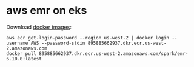 # aws emr on eks

Download [docker images](https://docs.aws.amazon.com/emr/latest/EMR-on-EKS-DevelopmentGuide/docker-custom-images-tag.html):

```
aws ecr get-login-password --region us-west-2 | docker login --username AWS --password-stdin 895885662937.dkr.ecr.us-west-2.amazonaws.com
docker pull 895885662937.dkr.ecr.us-west-2.amazonaws.com/spark/emr-6.10.0:latest
```

